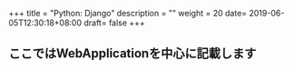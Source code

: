 +++
title = "Python: Django"
description = ""
weight = 20
date= 2019-06-05T12:30:18+08:00
draft= false
+++
## ここではWebApplicationを中心に記載します